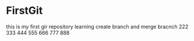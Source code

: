 # FirstGit
this is my first gir repository
learning create branch and merge bracnch
222
333
444
555
666
777
888
